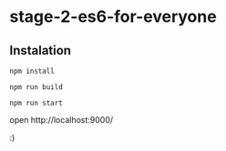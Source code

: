# stage-2-es6-for-everyone

## Instalation

`npm install`

`npm run build`

`npm run start`

open http://localhost:9000/

:)